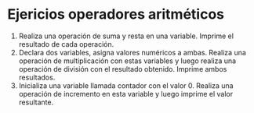 # Ejericios operadores aritméticos

1. Realiza una operación de suma y resta en una variable. Imprime el resultado de cada operación.
2. Declara dos variables, asigna valores numéricos a ambas. Realiza una operación de multiplicación con estas variables y luego realiza una operación de división con el resultado obtenido. Imprime ambos resultados.
3. Inicializa una variable llamada contador con el valor 0. Realiza una operación de incremento en esta variable y luego imprime el valor resultante.
